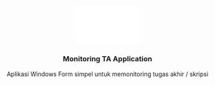 <div align="center">
  <a href="https://github.com/faris-ai/MonitoringTAapp">
    <img src="MonitoringTAapp/Resources/logpr.png" alt="Logo" width="30%" height="30%">
  </a>

  <h3 align="center">Monitoring TA Application</h3>

 Aplikasi Windows Form simpel untuk memonitoring tugas akhir / skripsi
